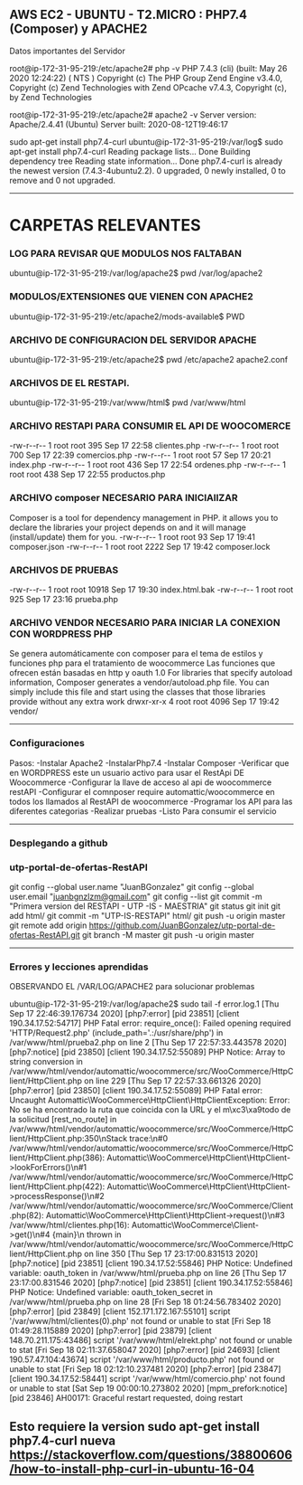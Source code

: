 ## AWS EC2 - UBUNTU - T2.MICRO :  PHP7.4 (Composer)   y APACHE2  

Datos importantes del Servidor

root@ip-172-31-95-219:/etc/apache2# php -v
PHP 7.4.3 (cli) (built: May 26 2020 12:24:22) ( NTS )
Copyright (c) The PHP Group
Zend Engine v3.4.0, Copyright (c) Zend Technologies
    with Zend OPcache v7.4.3, Copyright (c), by Zend Technologies

root@ip-172-31-95-219:/etc/apache2# apache2 -v
Server version: Apache/2.4.41 (Ubuntu)
Server built:   2020-08-12T19:46:17

sudo apt-get install php7.4-curl
ubuntu@ip-172-31-95-219:/var/log$ sudo apt-get install php7.4-curl
Reading package lists... Done
Building dependency tree
Reading state information... Done
php7.4-curl is already the newest version (7.4.3-4ubuntu2.2).
0 upgraded, 0 newly installed, 0 to remove and 0 not upgraded.

-------------------------------------------------------------------------------------
# CARPETAS RELEVANTES

### LOG PARA REVISAR QUE MODULOS NOS FALTABAN
ubuntu@ip-172-31-95-219:/var/log/apache2$ pwd
/var/log/apache2

### MODULOS/EXTENSIONES QUE VIENEN CON APACHE2
ubuntu@ip-172-31-95-219:/etc/apache2/mods-available$ PWD

### ARCHIVO DE CONFIGURACION DEL SERVIDOR APACHE
ubuntu@ip-172-31-95-219:/etc/apache2$ pwd
/etc/apache2
apache2.conf

### ARCHIVOS DE EL RESTAPI. 
ubuntu@ip-172-31-95-219:/var/www/html$ pwd
/var/www/html

### ARCHIVO RESTAPI PARA CONSUMIR EL API DE WOOCOMERCE
-rw-r--r-- 1 root root   395 Sep 17 22:58 clientes.php
-rw-r--r-- 1 root root   700 Sep 17 22:39 comercios.php
-rw-r--r-- 1 root root    57 Sep 17 20:21 index.php
-rw-r--r-- 1 root root   436 Sep 17 22:54 ordenes.php
-rw-r--r-- 1 root root   438 Sep 17 22:55 productos.php

### ARCHIVO composer NECESARIO PARA INICIAlIZAR 
Composer is a tool for dependency management in PHP.
it allows you to declare the libraries your project depends
on and it will manage (install/update) them for you.
-rw-r--r-- 1 root root    93 Sep 17 19:41 composer.json
-rw-r--r-- 1 root root  2222 Sep 17 19:42 composer.lock

### ARCHIVOS DE PRUEBAS 
-rw-r--r-- 1 root root 10918 Sep 17 19:30 index.html.bak
-rw-r--r-- 1 root root   925 Sep 17 23:16 prueba.php

### ARCHIVO VENDOR NECESARIO PARA INICIAR LA CONEXION CON WORDPRESS PHP 
Se genera automáticamente con composer para el tema de estilos y funciones php para el
tratamiento de woocommerce Las funciones que ofrecen están basadas en http y oauth 1.0
For libraries that specify autoload information, Composer generates a vendor/autoload.php file.
You can simply include this file and start using the classes that those libraries provide without any extra work
drwxr-xr-x 4 root root  4096 Sep 17 19:42 vendor/

-------------------------------------------------------------------------------------
### Configuraciones

Pasos: 
-Instalar Apache2
-InstalarPhp7.4
-Instalar Composer
-Verificar que en WORDPRESS este un usuario activo para usar el RestApi DE Woocommerce
-Configurar la llave de acceso al api de woocommerce restAPI
-Configurar el comnposer require automattic/woocommerce en todos los llamados al RestAPI de woocommerce
-Programar los API para las diferentes categorias
-Realizar pruebas
-Listo Para consumir el servicio

-------------------------------------------------------------------------------------
### Desplegando a  github
### utp-portal-de-ofertas-RestAPI   
git config --global user.name "JuanBGonzalez"
git config --global user.email "juanbgnzlzm@gmail.com"
git config --list
git commit -m "Primera version del RESTAPI - UTP -IS - MAESTRIA"
git status
git init
git add html/
git commit -m "UTP-IS-RESTAPI" html/
git push -u origin master
git remote add origin https://github.com/JuanBGonzalez/utp-portal-de-ofertas-RestAPI.git
git branch -M master
git push -u origin master

------------------------------------------------------------------------------------

### Errores y lecciones aprendidas 

OBSERVANDO EL /VAR/LOG/APACHE2  para solucionar problemas

ubuntu@ip-172-31-95-219:/var/log/apache2$ sudo tail -f error.log.1
[Thu Sep 17 22:46:39.176734 2020] [php7:error] [pid 23851] [client 190.34.17.52:54717] PHP Fatal error:  require_once(): Failed opening required 'HTTP/Request2.php' (include_path='.:/usr/share/php') in /var/www/html/prueba2.php on line 2
[Thu Sep 17 22:57:33.443578 2020] [php7:notice] [pid 23850] [client 190.34.17.52:55089] PHP Notice:  Array to string conversion in /var/www/html/vendor/automattic/woocommerce/src/WooCommerce/HttpClient/HttpClient.php on line 229
[Thu Sep 17 22:57:33.661326 2020] [php7:error] [pid 23850] [client 190.34.17.52:55089] PHP Fatal error:  Uncaught Automattic\\WooCommerce\\HttpClient\\HttpClientException: Error: No se ha encontrado la ruta que coincida con la URL y el m\xc3\xa9todo de la solicitud [rest_no_route] in /var/www/html/vendor/automattic/woocommerce/src/WooCommerce/HttpClient/HttpClient.php:350\nStack trace:\n#0 /var/www/html/vendor/automattic/woocommerce/src/WooCommerce/HttpClient/HttpClient.php(386): Automattic\\WooCommerce\\HttpClient\\HttpClient->lookForErrors()\n#1 /var/www/html/vendor/automattic/woocommerce/src/WooCommerce/HttpClient/HttpClient.php(422): Automattic\\WooCommerce\\HttpClient\\HttpClient->processResponse()\n#2 /var/www/html/vendor/automattic/woocommerce/src/WooCommerce/Client.php(82): Automattic\\WooCommerce\\HttpClient\\HttpClient->request()\n#3 /var/www/html/clientes.php(16): Automattic\\WooCommerce\\Client->get()\n#4 {main}\n  thrown in /var/www/html/vendor/automattic/woocommerce/src/WooCommerce/HttpClient/HttpClient.php on line 350
[Thu Sep 17 23:17:00.831513 2020] [php7:notice] [pid 23851] [client 190.34.17.52:55846] PHP Notice:  Undefined variable: oauth_token in /var/www/html/prueba.php on line 26
[Thu Sep 17 23:17:00.831546 2020] [php7:notice] [pid 23851] [client 190.34.17.52:55846] PHP Notice:  Undefined variable: oauth_token_secret in /var/www/html/prueba.php on line 28
[Fri Sep 18 01:24:56.783402 2020] [php7:error] [pid 23849] [client 152.171.172.167:55101] script '/var/www/html/clientes(0).php' not found or unable to stat
[Fri Sep 18 01:49:28.115889 2020] [php7:error] [pid 23879] [client 148.70.211.175:43486] script '/var/www/html/elrekt.php' not found or unable to stat
[Fri Sep 18 02:11:37.658047 2020] [php7:error] [pid 24693] [client 190.57.47.104:43674] script '/var/www/html/producto.php' not found or unable to stat
[Fri Sep 18 02:12:10.237481 2020] [php7:error] [pid 23847] [client 190.34.17.52:58441] script '/var/www/html/comercio.php' not found or unable to stat
[Sat Sep 19 00:00:10.273802 2020] [mpm_prefork:notice] [pid 23846] AH00171: Graceful restart requested, doing restart

Esto requiere la version sudo apt-get install php7.4-curl nueva
https://stackoverflow.com/questions/38800606/how-to-install-php-curl-in-ubuntu-16-04
------------------------------------------------------------------------------------
